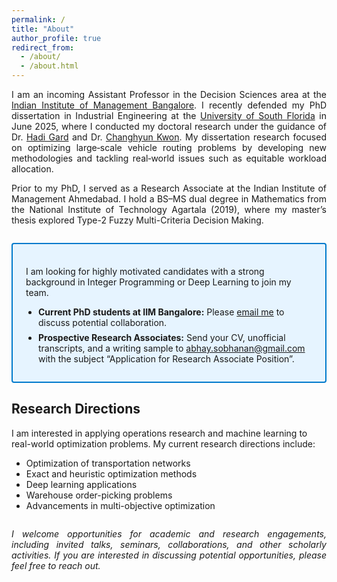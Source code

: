 ```yaml
---
permalink: /
title: "About"
author_profile: true
redirect_from:
  - /about/
  - /about.html
---
```


<section class="about-intro">
  <p>
    I am an incoming Assistant Professor in the Decision Sciences area at the
    <a href="https://www.iimb.ac.in">Indian Institute of Management Bangalore</a>.
    I recently defended my PhD dissertation in Industrial Engineering at the
    <a href="https://www.usf.edu">University of South Florida</a> in June 2025,
    where I conducted my doctoral research under the guidance of
    Dr. <a href="http://www.eng.usf.edu/~hcharkhgard/">Hadi Gard</a> and
    Dr. <a href="https://www.chkwon.net">Changhyun Kwon</a>.
    My dissertation research focused on optimizing large‑scale vehicle routing problems by developing new methodologies and tackling real‑world issues such as equitable workload allocation. 
  </p>

  <p>
    Prior to my PhD, I served as a Research Associate at the Indian Institute of
    Management Ahmedabad. I hold a BS–MS dual degree in Mathematics from the
    National Institute of Technology Agartala (2019), where my master’s thesis
    explored Type-2 Fuzzy Multi-Criteria Decision Making.
  </p>
</section>

<section class="callout">
  <p>
    I am looking for highly motivated candidates with a strong background in Integer Programming or Deep Learning to join my team.
  </p>
  <ul style="margin: 8px 0 0 20px; padding: 0;">
    <li>
      <strong>Current PhD students at IIM Bangalore:</strong>  
      Please <a href="mailto:abhay.sobhanan@gmail.com">email me</a> to discuss potential collaboration.
    </li>
    <li style="margin-top: 4px;">
      <strong>Prospective Research Associates:</strong>  
      Send your CV, unofficial transcripts, and a writing sample to  
      <a href="mailto:abhay.sobhanan@gmail.com?subject=Application%20for%20Research%20Associate%20Position">
      abhay.sobhanan@gmail.com</a>  
      with the subject “Application for Research Associate Position”.
    </li>
  </ul>
</section>

## Research Directions

I am interested in applying operations research and machine learning to real-world optimization problems. My current research directions include:

- Optimization of transportation networks  
- Exact and heuristic optimization methods  
- Deep learning applications  
- Warehouse order-picking problems  
- Advancements in multi-objective optimization  

<section class="closing-note">
  <p>
    <em>
      I welcome opportunities for academic and research engagements, including
      invited talks, seminars, collaborations, and other scholarly activities.
      If you are interested in discussing potential opportunities, please feel free to reach out.
    </em>
  </p>
</section>

<style>
  /* About intro */
  .about-intro p {
    text-align: justify;
    margin-bottom: 1em;
  }

  /* Candidate callout box */
  .callout {
    border: 2px solid #007ACC;
    background-color: #E6F4FF;
    padding: 1.5em;
    margin: 2em 0;
    border-radius: 4px;
  }
  .callout h3 {
    margin-top: 0;
    color: #005A9E;
    font-size: 1.25em;
  }
  .callout ul {
    margin: 0.5em 0 0 1.5em;
  }
  .callout li {
    margin-bottom: 0.5em;
  }

  /* Closing note */
  .closing-note p {
    text-align: justify;
    font-style: italic;
    margin-top: 2em;
  }
</style>